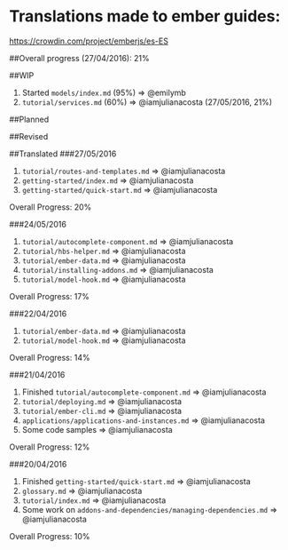 # Translations made to ember guides:
https://crowdin.com/project/emberjs/es-ES

##Overall progress (27/04/2016): 21%

##WIP
1. Started `models/index.md` (95%) => @emilymb
2. `tutorial/services.md` (60%) => @iamjulianacosta (27/05/2016, 21%)

##Planned

##Revised

##Translated
###27/05/2016
1. `tutorial/routes-and-templates.md` => @iamjulianacosta
2. `getting-started/index.md` => @iamjulianacosta
3. `getting-started/quick-start.md` => @iamjulianacosta

Overall Progress: 20%

###24/05/2016
1. `tutorial/autocomplete-component.md` => @iamjulianacosta
2. `tutorial/hbs-helper.md` => @iamjulianacosta
3. `tutorial/ember-data.md` => @iamjulianacosta
4. `tutorial/installing-addons.md` => @iamjulianacosta
5. `tutorial/model-hook.md` => @iamjulianacosta

Overall Progress: 17%

###22/04/2016
1. `tutorial/ember-data.md` => @iamjulianacosta
2. `tutorial/model-hook.md` => @iamjulianacosta

Overall Progress: 14%

###21/04/2016
1. Finished `tutorial/autocomplete-component.md` => @iamjulianacosta
2. `tutorial/deploying.md` => @iamjulianacosta
3. `tutorial/ember-cli.md` => @iamjulianacosta
4. `applications/applications-and-instances.md`  => @iamjulianacosta
5. Some code samples => @iamjulianacosta

Overall Progress: 12%

###20/04/2016
1. Finished `getting-started/quick-start.md` => @iamjulianacosta
2. `glossary.md` => @iamjulianacosta
3. `tutorial/index.md` => @iamjulianacosta
4. Some work on `addons-and-dependencies/managing-dependencies.md` => @iamjulianacosta

Overall Progress: 10%
